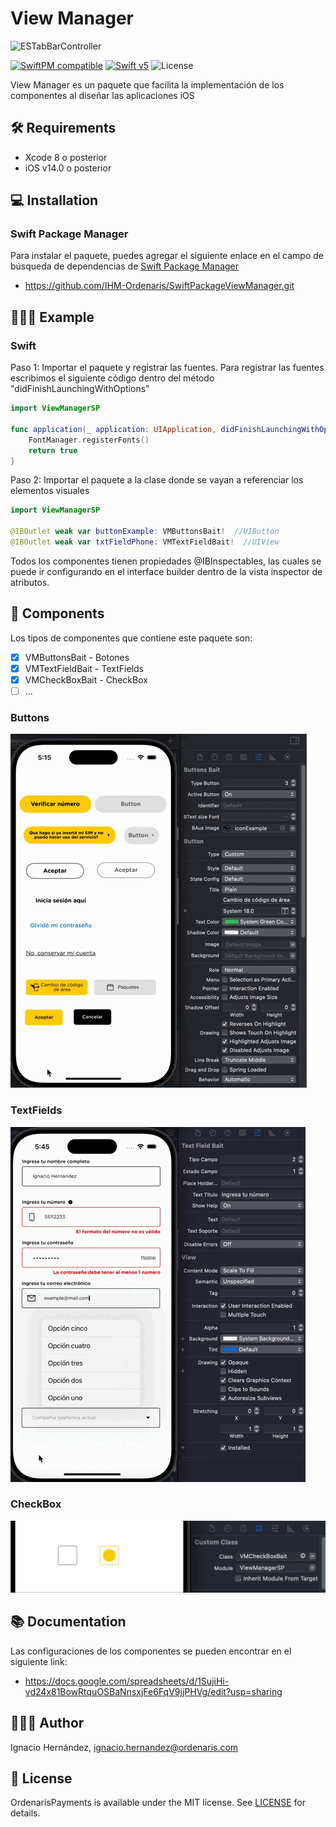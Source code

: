 # View Manager

![ESTabBarController](https://ordenaris.com/img/logo.png)

[![SwiftPM compatible](https://img.shields.io/badge/SwiftPM-compatible-orange.svg)](#swift-package-manager)
[![Swift v5](https://img.shields.io/badge/Swift-5-orange.svg?style=flat)](https://developer.apple.com/swift/)
![License](http://img.shields.io/badge/License-MIT-green.svg?style=flat)

View Manager es un paquete que facilita la implementación de los componentes al diseñar las aplicaciones iOS

## 🛠️ Requirements
* Xcode 8 o posterior
* iOS v14.0 o posterior

## 💻 Installation
### Swift Package Manager

Para instalar el paquete, puedes agregar el siguiente enlace en el campo de búsqueda de dependencias de [Swift Package Manager](https://swift.org/package-manager/)

* <https://github.com/IHM-Ordenaris/SwiftPackageViewManager.git>

## 👨🏻‍🏫 Example

### Swift

Paso 1:
Importar el paquete y registrar las fuentes.
Para registrar las fuentes escribimos el siguiente código dentro del método "didFinishLaunchingWithOptions"

``` swift
import ViewManagerSP

func application(_ application: UIApplication, didFinishLaunchingWithOptions launchOptions: [UIApplication.LaunchOptionsKey: Any]?) -> Bool {
    FontManager.registerFonts()
    return true
}
```

Paso 2:
Importar el paquete a la clase donde se vayan a referenciar los elementos visuales

``` swift
import ViewManagerSP
    
@IBOutlet weak var buttonExample: VMButtonsBait!  //UIButton
@IBOutlet weak var txtFieldPhone: VMTextFieldBait!  //UIView
``` 
    
Todos los componentes tienen propiedades @IBInspectables, las cuales se puede ir configurando en el interface builder dentro de la vista inspector de atributos.

## 🧩 Components
Los tipos de componentes que contiene este paquete son:

- [x] VMButtonsBait     - Botones
- [x] VMTextFieldBait   - TextFields
- [x] VMCheckBoxBait    - CheckBox
- [ ] ...
    
### Buttons
![](ButtosSP.gif)

### TextFields
![](TextFields01SP.gif)

### CheckBox
![](CheckBoxSP.gif)

## 📚 Documentation
Las configuraciones de los componentes se pueden encontrar en el siguiente link:

* <https://docs.google.com/spreadsheets/d/1SujiHi-vd24x81BowRtquOSBaNnsxjFe6FqV9jjPHVg/edit?usp=sharing>
    
## 👨🏻‍💻 Author
Ignacio Hernández, ignacio.hernandez@ordenaris.com

## 📄 License
OrdenarisPayments is available under the MIT license.
See [LICENSE](./LICENSE) for details.
